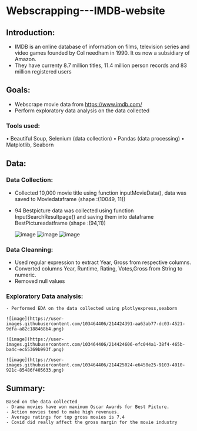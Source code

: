 # Webscrapping---IMDB-website
## Introduction:
- IMDB is an online database of information on films, television series and video games founded by Col needham in 1990. It os now a subsidiary of Amazon. 
- They have currenty 8.7 million titles, 11.4 million person records and 83 million registered users
## Goals:
- Webscrape movie data from https://www.imdb.com/
- Perform exploratory data analysis on the data collected 
### Tools used:
•	Beautiful Soup, Selenium (data collection)
•	Pandas (data processing)
•	Matplotlib, Seaborn
## Data:
### Data Collection:
- Collected 10,000 movie title using function inputMovieData(), data was saved to Moviedataframe (shape :(10049, 11))
- 94 Bestpicture data was collected using function InputSearchResultpage() and saving them into  dataframe BestPictureadatframe (shape :(94,11))

  ![image](https://user-images.githubusercontent.com/103464406/214417720-a2440f45-3573-4101-98f4-7b268f92d062.png)
  ![image](https://user-images.githubusercontent.com/103464406/214418848-512de7cc-768b-446a-aa99-e2c4fd84ffb8.png)
  ![image](https://user-images.githubusercontent.com/103464406/214419053-a2249ba3-2ab0-4704-b32a-beb7dfe286d9.png)

 ### Data Cleanning:
 - Used regular expression to extract Year, Gross from respective columns.
 - Converted columns Year, Runtime, Rating, Votes,Gross from String to numeric.
 - Removed null values
 
 ### Exploratory Data analysis:
    - Performed EDA on the data collected using plotlyexpress,seaborn
    
    ![image](https://user-images.githubusercontent.com/103464406/214424391-aa63ab77-dc03-4521-9dfa-a82c188468b4.png)
    
    ![image](https://user-images.githubusercontent.com/103464406/214424606-efc044a1-38f4-465b-ba4c-ec65369b993f.png)
    
    ![image](https://user-images.githubusercontent.com/103464406/214425024-e6450e25-9103-4910-921c-85486f405633.png)


 ## Summary:
    Based on the data collected 
    - Drama movies have won maximum Oscar Awards for Best Picture.
    - Action movies tend to make high revenues.
    - Average ratings for top gross movies is 7.4
    - Covid did really affect the gross margin for the movie industry
